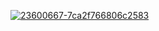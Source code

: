 <a href="https://ibb.co/gRWshFc"><img src="https://i.ibb.co/6Wt6LJq/23600667-7ca2f766806c2583.webp" alt="23600667-7ca2f766806c2583" border="0"></a>
